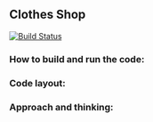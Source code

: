 ## Clothes Shop

[![Build Status](https://travis-ci.org/TheoLeanse/clothes-shop.svg?branch=configure-project)](https://travis-ci.org/TheoLeanse/clothes-shop)

### How to build and run the code:

### Code layout:

### Approach and thinking:
